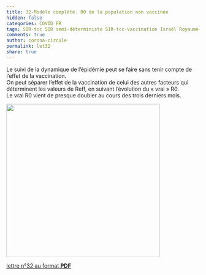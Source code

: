 ```yaml
---
title: 32-Modèle complété. R0 de la population non vaccinée
hidden: false
categories: COVID FR
tags: SIR-tcc SIR semi-déterministe SIR-tcc-vaccination Israël Royaume-Uni USA France âge R-eff confinement vrai-R0
comments: true
author: corona-circule
permalink: let32
share: true
---
```


<link rel="stylesheet" href="../assets/css/style.css">

Le suivi de la dynamique de l’épidémie peut se faire sans tenir compte de l’effet de la vaccination.<br/>
On peut séparer l’effet de la vaccination de celui des autres facteurs qui déterminent les valeurs de Reff, en suivant l’évolution du « vrai » R0.<br/>
Le vrai R0 vient de presque doubler au cours des trois derniers mois.<br/>


<img src='/lettres/images/img-32.png' width='400px'/>

[lettre n°32 au format __PDF__](/lettres/resources/pdf/lettre-32.pdf)

